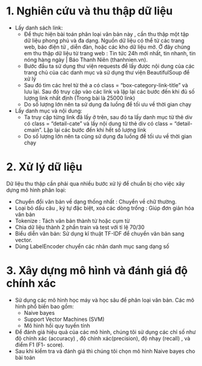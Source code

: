 # 1.	Nghiên cứu và thu thập dữ liệu
-	Lấy danh sách link:
    - Để thực hiện bài toán phân loại văn bản này , cần thu thập một tập dữ liệu phong phú và đa dạng. Nguồn dữ liệu có thể từ các trang web, báo điện tử , diễn đàn, hoặc các kho dữ liệu mở. Ở đây chúng em thu thập dữ liệu từ trang web : Tin tức 24h mới nhất, tin nhanh, tin nóng hàng ngày | Báo Thanh Niên (thanhnien.vn).
    - Bước đầu ta sử dụng thư viện requests để lấy được nội dung của các trang chủ của các danh mục và sử dụng thư viện BeautifulSoup để xử lý
    - Sau đó tìm các hrel từ thẻ a có class = “box-category-link-title” và lưu lại. Sau đó truy cập vào các link và lặp lại các bước đến khi đủ số lượng link nhất định (Trong bài là 25000 link)
    - Do số lượng lớn nên ta sử dụng đa luồng để tối ưu về thời gian chạy
-	Lấy danh mục và nội dung:
    - Ta truy cập từng link đã lấy ở trên, sau đó ta lấy danh mục từ thẻ div có class = “detail-cate” và lấy nội dung từ thẻ div có class  = “detail-cmain”. Lặp lại các bước đến khi hết số lượng link
    - Do số lượng lớn nên ta cũng sử dụng đa luồng để tối ưu về thời gian chạy
# 2.	Xử lý dữ liệu
Dữ liệu thu thập cần phải qua nhiều bước xử lý để chuẩn bị cho việc xây dựng mô hình phân loại:
-	Chuyển đổi văn bản về dạng thống nhất : Chuyển về chữ thường.
-	Loại bỏ dấu câu , ký tự đặc biệt, xoá các dòng trống : Giúp đơn giản hóa văn bản
-	Tokenize : Tách văn bản thành từ hoặc cụm từ 
-	Chia dữ liệu thành 2 phần train và test với tỉ lệ 70/30
-	Biểu diễn văn bản: Sử dụng kĩ thuật TF-IDF để chuyển văn bản sang vector.
-	Dùng LabelEncoder chuyển các nhãn danh mục sang dạng số
# 3.	Xây dựng mô hình và đánh giá độ chính xác
-	Sử dụng các mô hình học máy và học sâu để phân loại văn bản. Các mô hình phổ biến bao gồm:
    - Naive bayes
    - Support Vector Machines (SVM)
    - Mô hình hồi quy tuyến tính 
-	Để đánh giá hiệu quả của các mô hình, chúng tôi sử dụng các chỉ số như độ chính xác (accuracy) , độ chính xác(precision), độ nhạy (recall) , và điểm F1 (F1- score). 
-	Sau khi kiểm tra và đánh giá thì chúng tôi chọn mô hình Naive bayes cho bài toán
